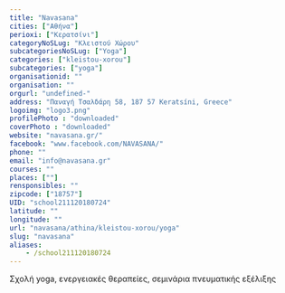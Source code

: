 ```yaml
---
title: "Navasana"
cities: ["Αθήνα"]
perioxi: ["Κερατσίνι"]
categoryNoSLug: "Κλειστού Χώρου"
subcategoriesNoSLug: ["Yoga"]
categories: ["kleistou-xorou"]
subcategories: ["yoga"]
organisationid: ""
organisation: ""
orgurl: "undefined-"
address: "Παναγή Τσαλδάρη 58, 187 57 Keratsíni, Greece"
logoimg: "logo3.png"
profilePhoto : "downloaded"
coverPhoto : "downloaded"
website: "navasana.gr/"
facebook: "www.facebook.com/NAVASANA/"
phone: ""
email: "info@navasana.gr"
courses: ""
places: [""]
rensponsibles: ""
zipcode: ["18757"]
UID: "school211120180724"
latitude: ""
longitude: ""
url: "navasana/athina/kleistou-xorou/yoga"
slug: "navasana"
aliases:
    - /school211120180724
---
```



Σχολή yoga, ενεργειακές θεραπείες, σεμινάρια πνευματικής εξέλιξης

